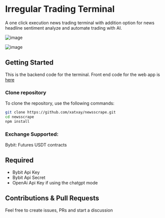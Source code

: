# Irregular Trading Terminal

A one click execution news trading terminal with addition option for news headline sentiment analyze and automate trading with AI. 

![image](https://github.com/xatxay/newsscrape/assets/29783278/ce4cdbe5-363b-4e67-9399-67074c3f8232)

![image](https://github.com/xatxay/newsscrape/assets/29783278/bca8a643-5fc7-4df1-84f5-efa4a1826e96)

## Getting Started


This is the backend code for the terminal. Front end code for the web app is [here](https://github.com/xatxay/trading-terminal)


### Clone repository

To clone the repository, use the following commands:

```sh
git clone https://github.com/xatxay/newsscrape.git
cd newsscrape
npm install
```

### Exchange Supported:

Bybit: Futures USDT contracts

## Required

- Bybit Api Key
- Bybit Api Secret
- OpenAi Api Key if using the chatgpt mode

## Contributions & Pull Requests

Feel free to create issues, PRs and start a discussion
